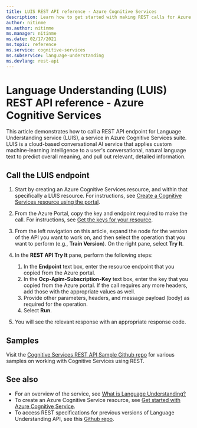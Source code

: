 ```yaml
---
title: LUIS REST API reference - Azure Cognitive Services
description: Learn how to get started with making REST calls for Azure Cognitive Services Language Understanding (LUIS)
author: nitinme
ms.author: nitinme
ms.manager: nitinme
ms.date: 02/17/2021
ms.topic: reference
ms.service: cognitive-services
ms.subservice: language-understanding
ms.devlang: rest-api
---
```


# Language Understanding (LUIS) REST API reference - Azure Cognitive Services

This article demonstrates how to call a REST API endpoint for Language Understanding service  (LUIS), a service in Azure Cognitive Services suite. LUIS is a cloud-based conversational AI service that applies custom machine-learning intelligence to a user's conversational, natural language text to predict overall meaning, and pull out relevant, detailed information.

## Call the LUIS endpoint

1. Start by creating an Azure Cognitive Services resource, and within that specifically a LUIS resource. For instructions, see [Create a Cognitive Services resource using the portal](/azure/cognitive-services/cognitive-services-apis-create-account).
1. From the Azure Portal, copy the key and endpoint required to make the call. For instructions, see [Get the keys for your resource](/azure/cognitive-services/cognitive-services-apis-create-account#get-the-keys-for-your-resource).
1. From the left navigation on this article, expand the node for the version of the API you want to work on, and then select the operation that you want to perform (e.g., **Train Version**). On the right pane, select **Try It**.
1. In the **REST API Try It** pane, perform the following steps:

    1. In the **Endpoint** text box, enter the resource endpoint that you copied from the Azure portal.
    1. In the **Ocp-Apim-Subscription-Key** text box, enter the key that you copied from the Azure portal. If the call requires any more headers, add those with the appropriate values as well.
    1. Provide other parameters, headers, and message payload (body) as required for the operation.
    1. Select **Run**.
1. You will see the relevant response with an appropriate response code.

## Samples
Visit the [Cognitive Services REST API Sample Github repo](https://github.com/Azure-Samples/cognitive-services-REST-api-samples) for various samples on working with Cognitive Services using REST.

## See also

- For an overview of the service, see [What is Language Understanding?](https://docs.microsoft.com/azure/cognitive-services/luis/what-is-luis)
- To create an Azure Cognitive Service resource, see [Get started with Azure Cognitive Service](https://docs.microsoft.com/azure/cognitive-services/cognitive-services-apis-create-account).
- To access REST specifications for previous versions of Language Understanding API, see this [Github repo](https://github.com/Azure/azure-rest-api-specs/tree/main/specification/cognitiveservices/data-plane/LUIS).